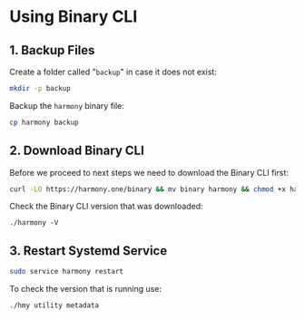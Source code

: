 # Using Binary CLI

## 1. Backup Files

Create a folder called "`backup`" in case it does not exist:

```bash
mkdir -p backup
```

Backup the `harmony` binary file:

```bash
cp harmony backup
```

## 2. Download Binary CLI

Before we proceed to next steps we need to download the Binary CLI first:

```bash
curl -LO https://harmony.one/binary && mv binary harmony && chmod +x harmony
```

Check the Binary CLI version that was downloaded:

```text
./harmony -V
```

## 3. Restart Systemd Service

```bash
sudo service harmony restart
```

To check the version that is running use:

```bash
./hmy utility metadata
```


